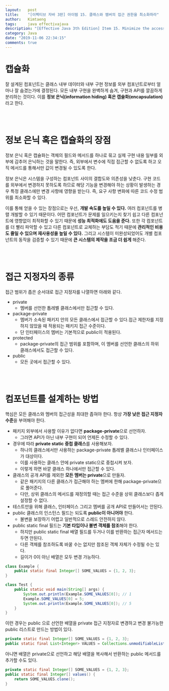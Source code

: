 ```yaml
---
layout:   post
title:    "[이펙티브 자바 3판] 아이템 15. 클래스와 멤버의 접근 권한을 최소화하라"
author:   Kimtaeng
tags: 	  java effectivajava
description: "[Effective Java 3th Edition] Item 15. Minimize the accessibility of classes and members" 
category: Java
date: "2019-11-06 22:34:15"
comments: true
---
```


# 캡슐화
잘 설계된 컴포넌트는 클래스 내부 데이터와 내부 구현 정보를 외부 컴포넌트로부터 얼마나 잘 숨겼는가에 결정된다.
모든 내부 구현을 완벽하게 숨겨, 구현과 API를 깔끔하게 분리하는 것이다.
이를 **정보 은닉(information hiding) 혹은 캡슐화(encapsulation)** 라고 한다.

<br><br>

# 정보 은닉 혹은 캡슐화의 장점
정보 은닉 혹은 캡슐화는 객체의 필드와 메서드를 하나로 묶고 실제 구현 내용 일부를 외부에 감추어 은닉하는 것을 말한다.
즉, 외부에서 변수에 직접 접근할 수 없도록 하고 오직 메서드를 통해서만 값이 변경될 수 있도록 한다.

정보 은닉은 시스템을 구성하는 컴포넌트 사이의 결합도와 의존성을 낮춘다. 구현 코드를 외부에서 변경하지 못하도록 하므로
해당 기능을 변경해야 하는 상황이 발생하는 경우 특정 클래스에만 변경 사항에 영향을 받는다.
즉, 요구 사항 변화에 따른 코드 수정 범위를 최소화할 수 있다.

이를 통해 얻을 수 있는 장점으로는 우선, **개발 속도를 높일 수 있다.** 여러 컴포넌트를 병렬 개발할 수 있기 때문이다.
어떤 컴포넌트가 문제를 일으키는지 찾기 쉽고 다른 컴포넌트에 영향없이 최적화할 수 있기 때문에 **성능 최적화에도 도움을 준다.**
또한 각 컴포넌트를 더 빨리 파악할 수 있고 다른 컴포넌트로 교체하는 부담도 적기 때문에 **관리적인 비용도 줄일 수 있으며 재사용성을 높일 수 있다.**
그리고 시스템이 미완성되었어도 개별 컴포넌트의 동작을 검증할 수 있기 때문에 **큰 시스템의 제작을 조금 더 쉽게** 해준다.

<br><br>

# 접근 지정자의 종류
접근 범위가 좁은 순서대로 접근 지정자를 나열하면 아래와 같다.

- private
  - 멤버를 선언한 톱레벨 클래스에서만 접근할 수 있다.
- package-private
  - 멤버가 소속된 패키지 안의 모든 클래스에서 접근할 수 있다.접근 제한자를 지정하지 않았을 때 적용되는 패키지 접근 수준이다.
  - 단 인터페이스의 멤버는 기본적으로 public이 적용된다.
- protected
  - package-private의 접근 범위를 포함하며, 이 멤버를 선언한 클래스의 하위 클래스에서도 접근할 수 있다.
- public
  - 모든 곳에서 접근할 수 있다.

<br><br>

# 컴포넌트를 설계하는 방법
핵심은 모든 클래스와 멤버의 접근성을 최대한 좁혀야 한다. 항상 **가장 낮은 접근 지정자 수준**을 부여해야 한다.

- 패키지 외부에서 사용할 이유가 없다면 **package-private**으로 선언하자.
  - 그러면 API가 아닌 내부 구현이 되어 언제든 수정할 수 있다.
- 경우에 따라 **private static 중첩 클래스**를 사용해보자.
  - 하나의 클래스에서만 사용하는 package-private 톱레벨 클래스나 인터페이스가 대상이다.
  - 이를 사용하는 클래스 안에 private static으로 중첩시켜 보자.
  - 이렇게 하면 바깥 클래스 하나에서만 접근할 수 있다.
- 클래스의 공개 API를 제외한 **모든 멤버는 private**으로 만들자.
  - 같은 패키지의 다른 클래스가 접근해야 하는 멤버에 한해 package-private으로 풀어준다.
  - 다만, 상위 클래스의 메서드를 재정의할 때는 접근 수준을 상위 클래스보다 좁게 설정할 수 없다.
- 테스트만을 위해 클래스, 인터페이스 그리고 멤버를 공개 API로 만들어서는 안된다.
- public 클래스의 인스턴스 필드는 되도록 **public이 아니어야** 한다.
  - 불변을 보장하기 어렵고 일반적으로 스레드 안전하지 않다.
- public static final 필드는 **기본 타입이나 불변 객체를 참조**해야 한다.
  - 하지만 public static final 배열 필드를 두거나 이를 반환하는 접근자 메서드는 두면 안된다.
  - 다른 객체를 참조하도록 바꿀 수는 없지만 참조된 객체 자체가 수정될 수는 있다.
  - 길이가 0이 아닌 배열은 모두 변경 가능하다.

```java
class Example {
    public static final Integer[] SOME_VALUES = {1, 2, 3};
}

class Test {
    public static void main(String[] args) {
        System.out.println(Example.SOME_VALUES[0]); // 1
        Example.SOME_VALUES[0] = 5;
        System.out.println(Example.SOME_VALUES[0]); // 5
    }
}
```

이런 경우는 public 으로 선언한 배열을 private 접근 지정자로 변경하고 변경 불가능한 public 리스트로 만드는 방법이 있다.

```java
private static final Integer[] SOME_VALUES = {1, 2, 3};
public static final List<Integer> VALUES = Collections.unmodifiableList(Arrays.asList(SOME_VALUES));
```

아니면 배열은 private으로 선언하고 해당 배열을 복사해서 반환하는 public 메서드를 추가할 수도 있다.

```java
private static final Integer[] SOME_VALUES = {1, 2, 3};
public static final Integer[] values() {
    return SOME_VALUES.clone();
}
```